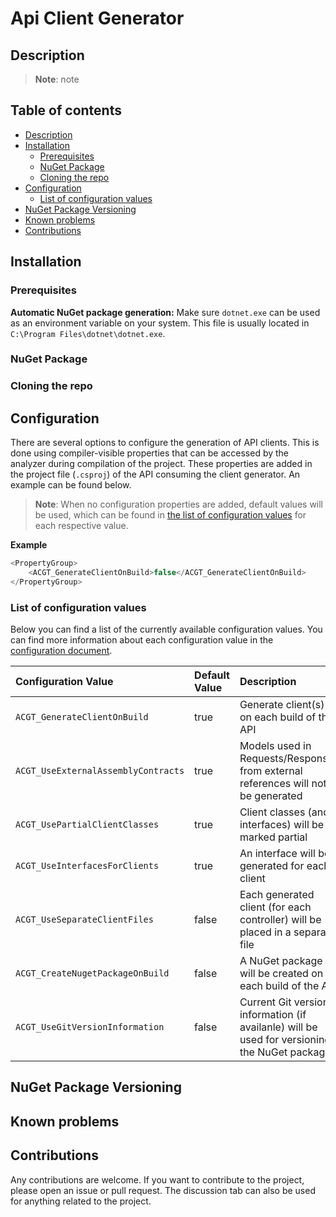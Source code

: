 # Api Client Generator 

## Description

> **Note**: note

## Table of contents
- [Description](#Description)
- [Installation](#Installation)
  - [Prerequisites](#Prerequisites)
  - [NuGet Package](#NuGet-Package)
  - [Cloning the repo](#Cloning-the-repo)
- [Configuration](#Configuration)
  - [List of configuration values](#List-of-configuration-values)
- [NuGet Package Versioning](#NuGet-Package-Versioning)
- [Known problems](#Known-problems)
- [Contributions](#Contributions)


## Installation

### Prerequisites

**Automatic NuGet package generation:**
Make sure `dotnet.exe` can be used as an environment variable on your system. This file is usually located in `C:\Program Files\dotnet\dotnet.exe`.

### NuGet Package

### Cloning the repo

## Configuration
There are several options to configure the generation of API clients. This is done using compiler-visible properties that can be accessed by the analyzer during compilation of the project. These properties are added in the project file (`.csproj`) of the API consuming the client generator. An example can be found below.
> **Note**: When no configuration properties are added, default values will be used, which can be found in [the list of configuration values](#List-of-configuration-values) for each respective value.
> 
**Example**

```csharp
<PropertyGroup>
	<ACGT_GenerateClientOnBuild>false</ACGT_GenerateClientOnBuild>
</PropertyGroup>
```

### List of configuration values 
Below you can find a list of the currently available configuration values. You can find more information about each configuration value in the [configuration document](docs/configuration.md).

| Configuration Value | Default Value |      Description
|:----------|:-------------|:-
| `ACGT_GenerateClientOnBuild` | true | Generate client(s) on each build of the API
| `ACGT_UseExternalAssemblyContracts` | true | Models used in Requests/Responses from external references will not be generated 
| `ACGT_UsePartialClientClasses` | true | Client classes (and interfaces) will be marked partial 
| `ACGT_UseInterfacesForClients` | true | An interface will be generated for each client 
| `ACGT_UseSeparateClientFiles` | false | Each generated client (for each controller) will be placed in a separate file 
| `ACGT_CreateNugetPackageOnBuild` | false | A NuGet package will be created on each build of the API  
| `ACGT_UseGitVersionInformation` |false | Current Git version information (if availanle) will be used for versioning the NuGet package 

## NuGet Package Versioning

## Known problems

## Contributions
Any contributions are welcome. If you want to contribute to the project, please open an issue or pull request. The discussion tab can also be used for anything related to the project.